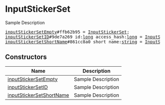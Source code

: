 # InputStickerSet

Sample Description

<pre>
<a href="../constructor/inputStickerSetEmpty">inputStickerSetEmpty</a>#ffb62b95 = <a href="../type/InputStickerSet.md">InputStickerSet</a>;
<a href="../constructor/inputStickerSetID">inputStickerSetID</a>#9de7a269 id:<a href="../type/long.md">long</a> access_hash:<a href="../type/long.md">long</a> = <a href="../type/InputStickerSet.md">InputStickerSet</a>;
<a href="../constructor/inputStickerSetShortName">inputStickerSetShortName</a>#861cc8a0 short_name:<a href="../type/string.md">string</a> = <a href="../type/InputStickerSet.md">InputStickerSet</a>;
</pre>

## Constructors

| Name | Description |
|------|-------------|
| [inputStickerSetEmpty](../constructor/inputStickerSetEmpty.md) | Sample Description |
| [inputStickerSetID](../constructor/inputStickerSetID.md) | Sample Description |
| [inputStickerSetShortName](../constructor/inputStickerSetShortName.md) | Sample Description |

